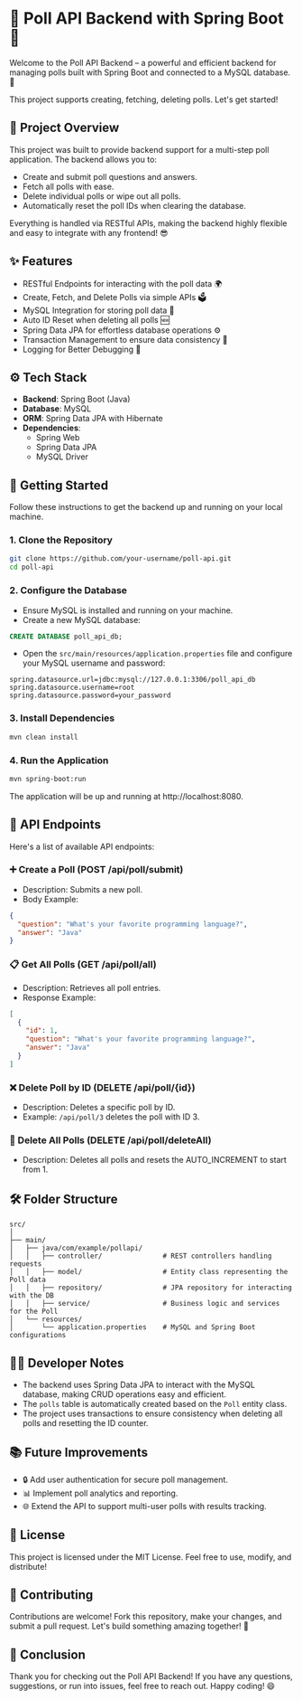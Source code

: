 # 📝 Poll API Backend with Spring Boot 🎉

Welcome to the Poll API Backend – a powerful and efficient backend for managing polls built with Spring Boot and connected to a MySQL database. 🚀

This project supports creating, fetching, deleting polls. Let's get started!

## 🎯 Project Overview

This project was built to provide backend support for a multi-step poll application. The backend allows you to:

- Create and submit poll questions and answers.
- Fetch all polls with ease.
- Delete individual polls or wipe out all polls.
- Automatically reset the poll IDs when clearing the database.

Everything is handled via RESTful APIs, making the backend highly flexible and easy to integrate with any frontend! 😎

## ✨ Features

- RESTful Endpoints for interacting with the poll data 🌍
- Create, Fetch, and Delete Polls via simple APIs 🗳️
- MySQL Integration for storing poll data 🔗
- Auto ID Reset when deleting all polls 🆕
- Spring Data JPA for effortless database operations ⚙️
- Transaction Management to ensure data consistency 🔄
- Logging for Better Debugging 📜

## ⚙️ Tech Stack

- **Backend**: Spring Boot (Java)
- **Database**: MySQL
- **ORM**: Spring Data JPA with Hibernate
- **Dependencies**:
  - Spring Web
  - Spring Data JPA
  - MySQL Driver

## 🚀 Getting Started

Follow these instructions to get the backend up and running on your local machine.

### 1. Clone the Repository

```bash
git clone https://github.com/your-username/poll-api.git
cd poll-api
```

### 2. Configure the Database

- Ensure MySQL is installed and running on your machine.
- Create a new MySQL database:

```sql
CREATE DATABASE poll_api_db;
```

- Open the `src/main/resources/application.properties` file and configure your MySQL username and password:

```properties
spring.datasource.url=jdbc:mysql://127.0.0.1:3306/poll_api_db
spring.datasource.username=root
spring.datasource.password=your_password
```

### 3. Install Dependencies

```bash
mvn clean install
```

### 4. Run the Application

```bash
mvn spring-boot:run
```

The application will be up and running at http://localhost:8080.

## 🔌 API Endpoints

Here's a list of available API endpoints:

### ➕ Create a Poll (POST /api/poll/submit)

- Description: Submits a new poll.
- Body Example:

```json
{
  "question": "What's your favorite programming language?",
  "answer": "Java"
}
```

### 📋 Get All Polls (GET /api/poll/all)

- Description: Retrieves all poll entries.
- Response Example:

```json
[
  {
    "id": 1,
    "question": "What's your favorite programming language?",
    "answer": "Java"
  }
]
```

### ❌ Delete Poll by ID (DELETE /api/poll/{id})

- Description: Deletes a specific poll by ID.
- Example: `/api/poll/3` deletes the poll with ID 3.

### 🧹 Delete All Polls (DELETE /api/poll/deleteAll)

- Description: Deletes all polls and resets the AUTO_INCREMENT to start from 1.

## 🛠️ Folder Structure

```
src/
│
├── main/
│   ├── java/com/example/pollapi/
│   │   ├── controller/               # REST controllers handling requests
│   │   ├── model/                    # Entity class representing the Poll data
│   │   ├── repository/               # JPA repository for interacting with the DB
│   │   ├── service/                  # Business logic and services for the Poll
│   └── resources/
│       └── application.properties    # MySQL and Spring Boot configurations
```

## 🧑‍💻 Developer Notes

- The backend uses Spring Data JPA to interact with the MySQL database, making CRUD operations easy and efficient.
- The `polls` table is automatically created based on the `Poll` entity class.
- The project uses transactions to ensure consistency when deleting all polls and resetting the ID counter.

## 📚 Future Improvements

- 🔒 Add user authentication for secure poll management.
- 📊 Implement poll analytics and reporting.
- 🌐 Extend the API to support multi-user polls with results tracking.

## 📜 License

This project is licensed under the MIT License. Feel free to use, modify, and distribute!

## 🤝 Contributing

Contributions are welcome! Fork this repository, make your changes, and submit a pull request. Let's build something amazing together! 🎉

## 🎉 Conclusion

Thank you for checking out the Poll API Backend! If you have any questions, suggestions, or run into issues, feel free to reach out. Happy coding! 😄
